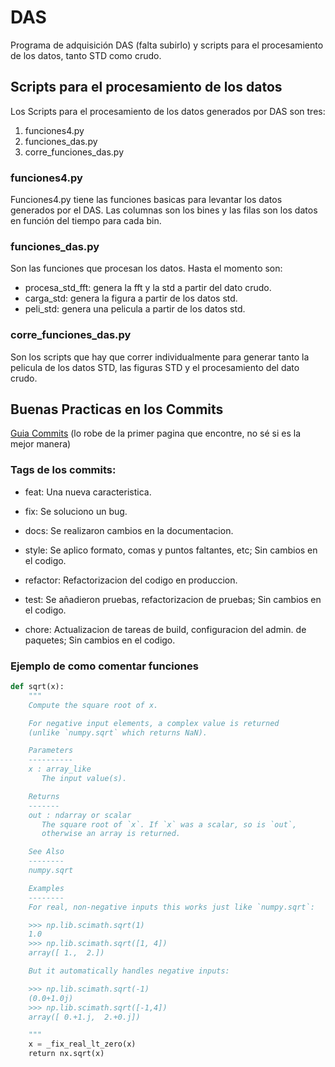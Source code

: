 # DAS
Programa de adquisición DAS (falta subirlo) y scripts para el procesamiento de los datos, tanto STD como crudo.

## Scripts para el procesamiento de los datos

Los Scripts para el procesamiento de los datos generados por DAS son tres:
1. funciones4.py
2. funciones_das.py
3. corre_funciones_das.py

### funciones4.py

Funciones4.py tiene las funciones basicas para levantar los datos generados por el DAS. Las columnas son los bines y las filas son los datos en función del tiempo para cada bin.

### funciones_das.py

Son las funciones que procesan los datos. Hasta el momento son:
- procesa_std_fft: genera la fft y la std a partir del dato crudo.
- carga_std: genera la figura a partir de los datos std.
- peli_std: genera una pelicula a partir de los datos std.

### corre_funciones_das.py

Son los scripts que hay que correr individualmente para generar tanto la pelicula de los datos STD, las figuras STD y el procesamiento del dato crudo.




## Buenas Practicas en los Commits
[Guia Commits](https://codigofacilito.com/articulos/buenas-practicas-en-commits-de-git)
(lo robe de la primer pagina que encontre, no sé si es la mejor manera)

### Tags de los commits:

- feat: Una nueva caracteristica.

- fix: Se soluciono un bug.

- docs: Se realizaron cambios en la documentacion.

- style: Se aplico formato, comas y puntos faltantes, etc; Sin cambios en el codigo.

- refactor: Refactorizacion del codigo en produccion.

- test: Se añadieron pruebas, refactorizacion de pruebas; Sin cambios en el codigo.

- chore: Actualizacion de tareas de build, configuracion del admin. de paquetes; Sin cambios en el codigo.


### Ejemplo de como comentar funciones
```python
def sqrt(x):
    """
    Compute the square root of x.

    For negative input elements, a complex value is returned
    (unlike `numpy.sqrt` which returns NaN).

    Parameters
    ----------
    x : array_like
       The input value(s).

    Returns
    -------
    out : ndarray or scalar
       The square root of `x`. If `x` was a scalar, so is `out`,
       otherwise an array is returned.

    See Also
    --------
    numpy.sqrt

    Examples
    --------
    For real, non-negative inputs this works just like `numpy.sqrt`:

    >>> np.lib.scimath.sqrt(1)
    1.0
    >>> np.lib.scimath.sqrt([1, 4])
    array([ 1.,  2.])

    But it automatically handles negative inputs:

    >>> np.lib.scimath.sqrt(-1)
    (0.0+1.0j)
    >>> np.lib.scimath.sqrt([-1,4])
    array([ 0.+1.j,  2.+0.j])

    """
    x = _fix_real_lt_zero(x)
    return nx.sqrt(x)
```


